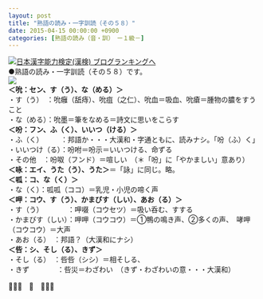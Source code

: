 ```yaml
---
layout: post
title: "熟語の読み・一字訓読（その５８）"
date: 2015-04-15 00:00:00 +0900
categories: [熟語の読み（音・訓）　ー１級－]
---
```


[![](/syuusyuu9701/assets/images/熟語の読み・一字訓読（その５８）-br_c_3028_1.gif)](http://blog.with2.net/link.php?1659096:3028 "日本漢字能力検定(漢検) ブログランキングへ")[日本漢字能力検定(漢検) ブログランキングへ](http://blog.with2.net/link.php?1659096:3028)  
●熟語の読み・一字訓読（その５８）です。  
![](/syuusyuu9701/assets/images/熟語の読み・一字訓読（その５８）-31d0a8402d25ec11f279497ae8c188cf.jpg)  
**＜吮：セン、す（う）、な（める）＞**  
・す（う）　：吮癰（舐痔）、吮疽（之仁）、吮血＝吸血、吮瘡＝腫物の膿をすうこと  
・な（める）：吮墨＝筆をなめる＝詩文に思いをこらす  
**＜吩：フン、ふ（く）、いいつ（ける）＞**  
・ふ（く）　　　：邦語か・・・大漢和・字通ともに、読みナシ。「吩（ふ）く」  
・いいつけ（る）：吩咐＝吩示＝いいつける、命ずる  
・その他　：吩呶（フンド）＝喧しい　（＊「吩」に「やかましい」意あり）  
**＜咏：エイ、うた（う）、うた＞**＝「詠」に同じ。略。  
**＜呱：コ、な（く）＞**  
・な（く）：呱呱（ココ）＝乳児・小児の啼く声  
**＜呷：コウ、す（う）、かまびす（しい）、あお（る）＞**  
・す（う）　　　　：呷啜（コウセツ）＝吸い呑む、すする  
・かまびす（しい）：呷呷（コウコウ）＝①鴨の鳴き声、②多くの声、　哮呷（コウコウ）＝大声　  
・あお（る）　：邦語？（大漢和にナシ）  
**＜呰：シ、そし（る）、きず＞**  
・そし（る）　：呰呰（シシ）＝相そしる、  
・きず　　　　：呰災＝わざわい　（きず・わざわいの意・・・大漢和）  
  
👋👋👋　🐑　👋👋👋  
  
  
  
  
  